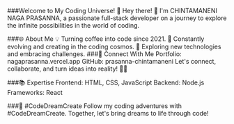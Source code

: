 ###Welcome to My Coding Universe! 🚀
Hey there! 👋 I'm CHINTAMANENI NAGA PRASANNA, a passionate full-stack developer on a journey to explore the infinite possibilities in the world of coding.

###🌐 About Me
💡 Turning coffee into code since 2021.
🚀 Constantly evolving and creating in the coding cosmos.
🌟 Exploring new technologies and embracing challenges.
###🔗 Connect With Me
Portfolio: nagaprasanna.vercel.app
GitHub: prasanna-chintamaneni
Let's connect, collaborate, and turn ideas into reality! 🚀✨

###📚 Expertise
Frontend: HTML, CSS, JavaScript
Backend: Node.js
Frameworks: React

###🌈 #CodeDreamCreate
Follow my coding adventures with #CodeDreamCreate. Together, let's bring dreams to life through code!
